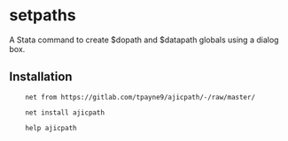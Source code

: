# setpaths

A Stata command to create $dopath and $datapath globals using a dialog box.

## Installation
~~~
    net from https://gitlab.com/tpayne9/ajicpath/-/raw/master/

    net install ajicpath
    
    help ajicpath
~~~

